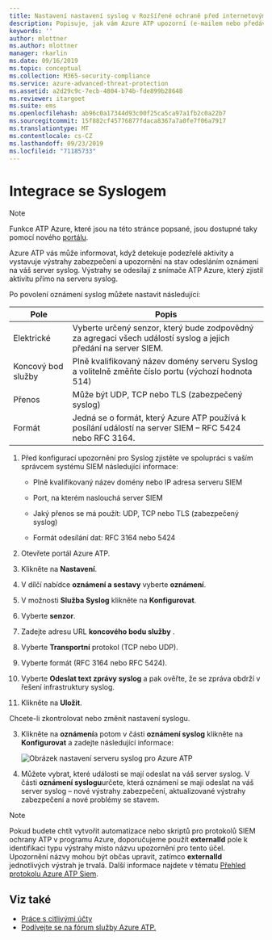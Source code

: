 ```yaml
---
title: Nastavení nastavení syslog v Rozšířené ochraně před internetovými útoky Azure | Microsoft Docs
description: Popisuje, jak vám Azure ATP upozorní (e-mailem nebo předáváním událostí v Azure ATP), když detekuje podezřelé aktivity.
keywords: ''
author: mlottner
ms.author: mlottner
manager: rkarlin
ms.date: 09/16/2019
ms.topic: conceptual
ms.collection: M365-security-compliance
ms.service: azure-advanced-threat-protection
ms.assetid: a2d29c9c-7ecb-4804-b74b-fde899b28648
ms.reviewer: itargoet
ms.suite: ems
ms.openlocfilehash: ab96c0a17344d93c00f25ca5ca97a1fb2c0a22b7
ms.sourcegitcommit: 15f882cf45776877fdaca8367a7a0fe7f06a7917
ms.translationtype: MT
ms.contentlocale: cs-CZ
ms.lasthandoff: 09/23/2019
ms.locfileid: "71185733"
---
```

# <a name="integrate-with-syslog"></a>Integrace se Syslogem

> [!NOTE]
> Funkce ATP Azure, které jsou na této stránce popsané, jsou dostupné taky pomocí nového [portálu](https://portal.cloudappsecurity.com).

Azure ATP vás může informovat, když detekuje podezřelé aktivity a vystavuje výstrahy zabezpečení a upozornění na stav odesláním oznámení na váš server syslog. Výstrahy se odesílají z snímače ATP Azure, který zjistil aktivitu přímo na serveru syslog. 


Po povolení oznámení syslog můžete nastavit následující:

   |Pole|Popis|
   |---------|---------------|
   |Elektrické|Vyberte určený senzor, který bude zodpovědný za agregaci všech událostí syslog a jejich předání na server SIEM.|
   |Koncový bod služby|Plně kvalifikovaný název domény serveru Syslog a volitelně změňte číslo portu (výchozí hodnota 514)|
   |Přenos|Může být UDP, TCP nebo TLS (zabezpečený syslog)|
   |Formát|Jedná se o formát, který Azure ATP používá k posílání událostí na server SIEM – RFC 5424 nebo RFC 3164.|

1. Před konfigurací upozornění pro Syslog zjistěte ve spolupráci s vaším správcem systému SIEM následující informace:

   -   Plně kvalifikovaný název domény nebo IP adresa serveru SIEM

   -   Port, na kterém naslouchá server SIEM

   -   Jaký přenos se má použít: UDP, TCP nebo TLS (zabezpečený syslog)

   -   Formát odesílání dat: RFC 3164 nebo 5424

1. Otevřete portál Azure ATP. 
2. Klikněte na **Nastavení**.
3. V dílčí nabídce **oznámení a sestavy** vyberte **oznámení**. 
1. V možnosti **Služba Syslog** klikněte na **Konfigurovat**.
1. Vyberte **senzor**. 
1. Zadejte adresu URL **koncového bodu služby** .
1. Vyberte **Transportní** protokol (TCP nebo UDP). 
1. Vyberte formát (RFC 3164 nebo RFC 5424). 
1. Vyberte **Odeslat text zprávy syslog** a pak ověřte, že se zpráva obdrží v řešení infrastruktury syslog. 
1. Klikněte na **Uložit**. 

Chcete-li zkontrolovat nebo změnit nastavení syslogu.  

3. Klikněte na **oznámení**a potom v části **oznámení syslog** klikněte na **Konfigurovat** a zadejte následující informace:

   ![Obrázek nastavení serveru syslog pro Azure ATP](media/atp-syslog.png)

4. Můžete vybrat, které události se mají odeslat na váš server syslog. V části **oznámení syslogu**určete, která oznámení se mají odeslat na váš server syslog – nové výstrahy zabezpečení, aktualizované výstrahy zabezpečení a nové problémy se stavem.

> [!NOTE]
> Pokud budete chtít vytvořit automatizace nebo skriptů pro protokolů SIEM ochrany ATP v programu Azure, doporučujeme použít **externalId** pole k identifikaci typu výstrahy místo názvu upozornění pro tento účel. Upozornění názvy mohou být občas upravit, zatímco **externalId** jednotlivých výstrah je trvalá. Další informace najdete v tématu [Přehled protokolu Azure ATP Siem](cef-format-sa.md). 


## <a name="see-also"></a>Viz také

- [Práce s citlivými účty](sensitive-accounts.md)
- [Podívejte se na fórum služby Azure ATP.](https://aka.ms/azureatpcommunity)
